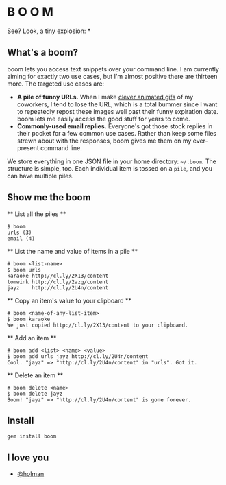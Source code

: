 # B O O M

See? Look, a tiny explosion: \*

## What's a boom?

boom lets you access text snippets over your command line. I am currently
aiming for exactly two use cases, but I'm almost positive there are thirteen
more. The targeted use cases are:

- **A pile of funny URLs.** When I make [clever animated
  gifs](http://github.com/holman/dotfiles/blob/master/bin/gifme) of my
  coworkers, I tend to lose the URL, which is a total bummer since I want to
  repeatedly repost these images well past their funny expiration date. boom
  lets me easily access the good stuff for years to come.
- **Commonly-used email replies.** Everyone's got those stock replies in their
  pocket for a few common use cases. Rather than keep some files strewn about
  with the responses, boom gives me them on my ever-present command line.

We store everything in one JSON file in your home directory: `~/.boom`. The
structure is simple, too. Each individual item is tossed on a `pile`, and you
can have multiple piles.

## Show me the boom

** List all the piles **

    $ boom
    urls (3)
    email (4)

** List the name and value of items in a pile **

    # boom <list-name>
    $ boom urls
    karaoke http://cl.ly/2X13/content
    tomwink http://cl.ly/2azg/content
    jayz    http://cl.ly/2U4n/content

** Copy an item's value to your clipboard **

    # boom <name-of-any-list-item>
    $ boom karaoke
    We just copied http://cl.ly/2X13/content to your clipboard.

** Add an item **

    # boom add <list> <name> <value>
    $ boom add urls jayz http://cl.ly/2U4n/content
    Cool. "jayz" => "http://cl.ly/2U4n/content" in "urls". Got it.

** Delete an item **

    # boom delete <name>
    $ boom delete jayz
    Boom! "jayz" => "http://cl.ly/2U4n/content" is gone forever.

## Install

    gem install boom

## I love you

- [@holman](http://twitter.com/holman)
